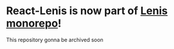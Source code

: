 # React-Lenis is now part of [Lenis monorepo](https://github.com/darkroomengineering/lenis)!

This repository gonna be archived soon
